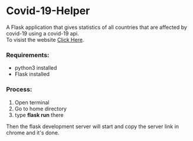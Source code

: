 # Covid-19-Helper
A Flask application that gives statistics of all countries that are affected by covid-19 using a covid-19 api.\
To visist the website [Click Here](https://covid-19helper.herokuapp.com/).
### Requirements:
* python3 installed
* Flask installed
### Process:
1. Open terminal
2. Go to home directory
3. type **flask run** there


Then the flask development server will start and copy the server link in chrome and it's done.
